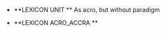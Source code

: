 



 * **LEXICON UNIT   **  As acro, but without paradigm

 * **LEXICON ACRO_ACCRA  ** 



















